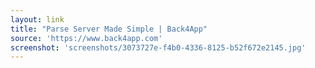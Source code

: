 ```yaml
---
layout: link
title: "Parse Server Made Simple | Back4App"
source: 'https://www.back4app.com'
screenshot: 'screenshots/3073727e-f4b0-4336-8125-b52f672e2145.jpg'
---
```


